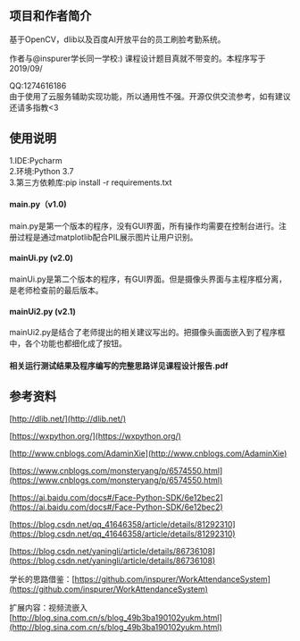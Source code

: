## 项目和作者简介

基于OpenCV，dlib以及百度AI开放平台的员工刷脸考勤系统。

作者与@inspurer学长同一学校:) 课程设计题目真就不带变的。本程序写于2019/09/

QQ:1274616186  
由于使用了云服务辅助实现功能，所以通用性不强。开源仅供交流参考，如有建议还请多指教<3

## 使用说明

1.IDE:Pycharm  
2.环境:Python 3.7  
3.第三方依赖库:pip install -r requirements.txt  

#### main.py（v1.0)
main.py是第一个版本的程序，没有GUI界面，所有操作均需要在控制台进行。注册过程是通过matplotlib配合PIL展示图片让用户识别。

#### mainUi.py (v2.0)
mainUi.py是第二个版本的程序，有GUI界面。但是摄像头界面与主程序框分离，是老师检查前的最后版本。

#### mainUi2.py (v2.1)
mainUi2.py是结合了老师提出的相关建议写出的。把摄像头画面嵌入到了程序框中，各个功能也都细化成了按钮。

#### 相关运行测试结果及程序编写的完整思路详见课程设计报告.pdf

## 参考资料

[http://dlib.net/](http://dlib.net/)

[https://wxpython.org/](https://wxpython.org/)

[http://www.cnblogs.com/AdaminXie](http://www.cnblogs.com/AdaminXie)

[https://www.cnblogs.com/monsteryang/p/6574550.html](https://www.cnblogs.com/monsteryang/p/6574550.html)

[https://ai.baidu.com/docs#/Face-Python-SDK/6e12bec2](https://ai.baidu.com/docs#/Face-Python-SDK/6e12bec2)

[https://blog.csdn.net/qq_41646358/article/details/81292310](https://blog.csdn.net/qq_41646358/article/details/81292310)

[https://blog.csdn.net/yaningli/article/details/86736108](https://blog.csdn.net/yaningli/article/details/86736108)

学长的思路借鉴：[https://github.com/inspurer/WorkAttendanceSystem](https://github.com/inspurer/WorkAttendanceSystem)

扩展内容：视频流嵌入 [http://blog.sina.com.cn/s/blog_49b3ba190102yukm.html](http://blog.sina.com.cn/s/blog_49b3ba190102yukm.html)
